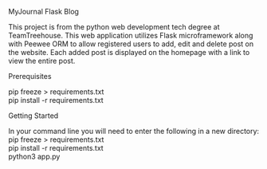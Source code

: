 MyJournal Flask Blog

This project is from the python web development tech degree at TeamTreehouse. This web application utilizes Flask microframework along with Peewee ORM to allow registered users to add, edit and delete post on the website. Each added post is displayed on the homepage with a link to view the entire post.


Prerequisites

pip freeze > requirements.txt<br>
pip install -r requirements.txt

Getting Started

In your command line you will need to enter the following in a new directory:<br>
pip freeze > requirements.txt<br>
pip install -r requirements.txt<br>
python3 app.py
